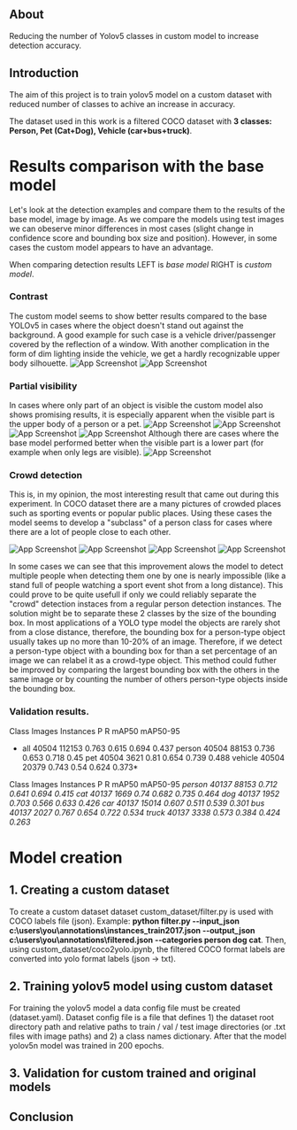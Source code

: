## About
Reducing the number of Yolov5 classes in custom model to increase detection accuracy.

## Introduction
The aim of this project is to train yolov5 model on a custom dataset with reduced number of classes to achive an increase in accuracy.

The dataset used in this work is a filtered COCO dataset with **3 classes: Person, Pet (Cat+Dog), Vehicle (car+bus+truck)**.

# Results comparison with the base model
Let's look at the detection examples and compare them to the results of the base model, image by image. As we compare the models using test images we can obeserve minor differences in most cases (slight change in confidence score and bounding box size and position). However, in some cases the custom model appears to have an advantage. 

When comparing detection results LEFT is *base model* RIGHT is *custom model*.
### Contrast 

The custom model seems to show better results compared to the base YOLOv5 in cases where the object doesn't stand out against the background. A good example for such case is a vehicle driver/passenger covered by the reflection of a window. With another complication in the form of dim lighting inside the vehicle, we get a hardly recognizable upper body silhouette. 
![App Screenshot](https://raw.githubusercontent.com/AlexeyDzyubaP/yolov5_reduced_classes/main/screenshots/5037.jpg)
![App Screenshot](https://raw.githubusercontent.com/AlexeyDzyubaP/yolov5_reduced_classes/main/screenshots/6040.jpg)

### Partial visibility
In cases where only part of an object is visible the custom model also shows promising results, it is especially apparent when the visible part is the upper body of a person or a pet. 
![App Screenshot](https://raw.githubusercontent.com/AlexeyDzyubaP/yolov5_reduced_classes/main/screenshots/1251.jpg)
![App Screenshot](https://raw.githubusercontent.com/AlexeyDzyubaP/yolov5_reduced_classes/main/screenshots/61108.jpg)
![App Screenshot](https://raw.githubusercontent.com/AlexeyDzyubaP/yolov5_reduced_classes/main/screenshots/27696.jpg)
![App Screenshot](https://raw.githubusercontent.com/AlexeyDzyubaP/yolov5_reduced_classes/main/screenshots/968.jpg)
Although there are cases where the base model performed better when the visible part is a lower part (for example when only legs are visible).
![App Screenshot](https://raw.githubusercontent.com/AlexeyDzyubaP/yolov5_reduced_classes/main/screenshots/3553.jpg) 

### Crowd detection
This is, in my opinion, the most interesting result that came out during this experiment. 
In COCO dataset there are a many pictures of crowded places such as sporting events or popular public places. Using these cases the model seems to develop a "subclass" of a person class for cases where there are a lot of people close to each other.

![App Screenshot](https://raw.githubusercontent.com/AlexeyDzyubaP/yolov5_reduced_classes/main/screenshots/65798.jpg)
![App Screenshot](https://raw.githubusercontent.com/AlexeyDzyubaP/yolov5_reduced_classes/main/screenshots/2343.jpg) 
![App Screenshot](https://raw.githubusercontent.com/AlexeyDzyubaP/yolov5_reduced_classes/main/screenshots/72795.jpg)
![App Screenshot](https://raw.githubusercontent.com/AlexeyDzyubaP/yolov5_reduced_classes/main/screenshots/60886.jpg) 

In some cases we can see that this improvement alows the model to detect multiple people when detecting them one by one is nearly impossible (like a stand full of people watching a sport event shot from a long distance). This could prove to be quite usefull if only we could reliably separate the "crowd" detection instaces from a regular person detection instances. The solution might be to separate these 2 classes by the size of the bounding box. In most applications of a YOLO type model the objects are rarely shot from a close distance, therefore, the bounding box for a person-type object usually takes up no more than 10-20% of an image. Therefore, if we detect a person-type object with a bounding box for than a set percentage of an image we can relabel it as a crowd-type object. This method could futher be improved by comparing the largest bounding box with the others in the same image or by counting the number of others person-type objects inside the bounding box.

### Validation results.
  Class     Images  Instances          P          R      mAP50   mAP50-95
*    all      40504     112153      0.763      0.615      0.694      0.437
 person      40504      88153      0.736      0.653      0.718       0.45
    pet      40504       3621       0.81      0.654      0.739      0.488
vehicle      40504      20379      0.743       0.54      0.624      0.373*


  Class     Images  Instances          P          R      mAP50   mAP50-95
 *person      40137      88153      0.712      0.641      0.694      0.415
    cat      40137       1669       0.74      0.682      0.735      0.464
    dog      40137       1952      0.703      0.566      0.633      0.426
    car      40137      15014      0.607      0.511      0.539      0.301
    bus      40137       2027      0.767      0.654      0.722      0.534
  truck      40137       3338      0.573      0.384      0.424      0.263*
# Model creation
## 1. Creating a custom dataset
To create a custom dataset dataset custom_dataset/filter.py is used with COCO labels file (json). Example: **python filter.py --input_json c:\users\you\annotations\instances_train2017.json --output_json c:\users\you\annotations\filtered.json --categories person dog cat**. Then, using custom_dataset/coco2yolo.ipynb, the filtered COCO format labels are converted into yolo format labels (json -> txt).

## 2. Training yolov5 model using custom dataset
For training the yolov5 model a data config file must be created (dataset.yaml). Dataset config file is a file that defines 1) the dataset root directory path and relative paths to train / val / test image directories (or .txt files with image paths) and 2) a class names dictionary. After that the model yolov5n model was trained in 200 epochs.

## 3. Validation for custom trained and original models


## Conclusion 
